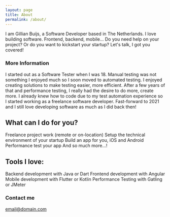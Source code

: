```yaml
---
layout: page
title: About
permalink: /about/
---
```


I am Gillian Buijs, a Software Developer based in The Netherlands. I love building software. Frontend, backend, mobile... Do you need help on your project? Or do you want to kickstart your startup? Let's talk, I got you covered! 

### More Information

I started out as a Software Tester when I was 18. Manual testing was not something I enjoyed much so I soon moved to automated testing. I enjoyed creating solutions to make testing easier, more efficient. After a few years of that and performance testing, I really had the desire to do more, create more. I already knew how to code due to my test automation experience so I started working as a freelance software developer. Fast-forward to 2021 and I still love developing software as much as I did back then!

## What can I do for you?
Freelance project work (remote or on-location)
Setup the technical environment of your startup
Build an app for you, iOS and Android
Performance test your app
And so much more...!

## Tools I love:
Backend development with Java or Dart
Frontend development with Angular
Mobile development with Flutter or Kotlin
Performance Testing with Gatling or JMeter

### Contact me

[email@domain.com](mailto:info@buijs.dev)
